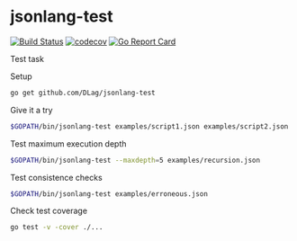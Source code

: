 # jsonlang-test
[![Build Status](https://travis-ci.org/DLag/jsonlang-test.svg?branch=master)](https://travis-ci.org/DLag/jsonlang-test)
[![codecov](https://codecov.io/gh/DLag/jsonlang-test/branch/master/graph/badge.svg)](https://codecov.io/gh/DLag/jsonlang-test)
[![Go Report Card](https://goreportcard.com/badge/github.com/DLag/jsonlang-test)](https://goreportcard.com/report/github.com/DLag/jsonlang-test)

Test task

Setup
```bash
go get github.com/DLag/jsonlang-test
```
Give it a try
```bash
$GOPATH/bin/jsonlang-test examples/script1.json examples/script2.json
```
Test maximum execution depth
```bash
$GOPATH/bin/jsonlang-test --maxdepth=5 examples/recursion.json
```
Test consistence checks
```bash
$GOPATH/bin/jsonlang-test examples/erroneous.json
```
Check test coverage
```bash
go test -v -cover ./...
```